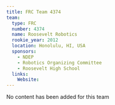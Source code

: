 ```yaml
---
title: FRC Team 4374
team:
  type: FRC
  number: 4374
  name: Roosevelt Robotics
  rookie_year: 2012
  location: Honolulu, HI, USA
  sponsors:
    - NDEP
    - Robotics Organizing Committee
    - Roosevelt High School
  links:
    Website: 
---
```

No content has been added for this team